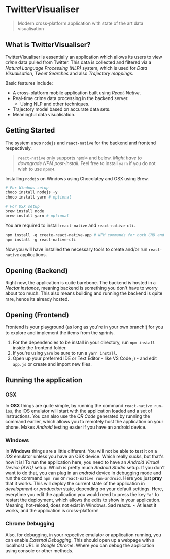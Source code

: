 # TwitterVisualiser

> Modern cross-platform application with state of the art data visualisation

## What is TwitterVisualiser?

TwitterVisualiser is essentially an application which allows its users to view *crime* data pulled from Twitter.
This data is collected and filtered via a *Natural Language Processing (NLP)* system, which is used for *Data Visualisation*,
*Tweet Searches* and also *Trajectory mappings*.

Basic features include:
- A cross-platform mobile application built using *React-Native*.
- Real-time crime data processing in the backend server.
  - Using NLP and other techniques.
- Trajectory model based on accurate data sets.
- Meaningful data visualisation.

## Getting Started

The system uses `nodejs` and `react-native` for the backend and frontend respectively.
> `react-native` only supports `npm@4` and below. *Might have to downgrade NPM post-install.*
> Feel free to install `yarn` if you do not wish to use `npm@4`.

Installing `nodejs` on Windows using Chocolatey and OSX using Brew.
```powershell
# For Windows setup
choco install nodejs -y
choco install yarn # optional

# For OSX setup
brew install node
brew install yarn # optional
```

You are required to install `react-native` and `react-native-cli`.
```powershell
npm install -g create-react-native-app # NPM commands for both CMD and Terminal
npm install -g react-native-cli
```

Now you will have installed the necessary tools to create and/or run `react-native` applications.

## Opening (Backend)

Right now, the application is quite barebone. The backend is hosted in a *Nectar instance*, meaning
backend is something you don't have to worry about too much. This also means building and running the
backend is quite rare, hence its already hosted.

## Opening (Frontend)

Frontend is your playground (as long as you're in your own branch!) for you to explore and implement
the items from the sprints.

1. For the dependencies to be install in your directory, run `npm install` inside the frontend folder.
2. If you're using `yarn` be sure to run a `yarn install`.
3. Open up your preferred IDE or Text Editor - like VS Code ;) - and edit `app.js` or create and import new files.

## Running the application

### OSX
In **OSX** things are quite simple, by running the command `react-native run-ios`, the iOS emulator will start with
the application loaded and a set of instructions. You can also use the *QR Code* generated by running the command earlier,
which allows you to remotely host the application on your phone. Makes *Android* testing easier if you have an android device.

### Windows
In **Windows** things are a little different. You will not be able to test it on a *iOS* emulator unless you have an OSX device.
Which really sucks, but that's how it is! To run the application here, you need to have an *Android Virtual Device (AVD)* setup. Which
is pretty much *Android Studio* setup. If you don't want to do that, you can plug in an *android* device in debugging mode and run
the command `npm run` or `react-native run-android`. Here you just **pray** that it works. This will deploy the current state of
the application in *development* or *production* state, depending on your default settings. Here, everytime you edit the application
you would need to press the key `"a"` to restart the deployment, which allows the edits to show in your application. Meaning, hot-reload, does not exist in Windows. Sad reacts. ~ At least it works, and the application is cross-platform!

### Chrome Debugging
Also, for debugging, in your repective emulator or application running, you can enable *External Debugging*. This should open up a
webpage with a localhost URL in *Google Chrome*. Where you can debug the application using console or other methods.
